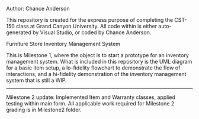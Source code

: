 Author: Chance Anderson

This repository is created for the express purpose of completing the CST-150 class at Grand Canyon University. 
All code within is either auto-generated by Visual Studio, or coded by Chance Anderson. 

Furniture Store Inventory Management System

This is Milestone 1, where the object is to start a prototype for an inventory management system. 
What is included in this repository is the UML diagram for a basic item setup, a lo-fidelity flowchart to demonstrate the flow of interactions,
and a hi-fidelity demonstration of the inventory management system that is still a WIP. 

---

Milestone 2 update:
Implemented Item and Warranty classes, applied testing within main form. All applicable work required for Milestone 2 grading is in Milestone2 folder.